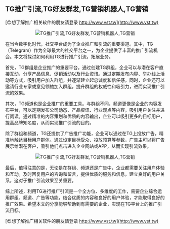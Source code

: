 ## **TG推广引流,TG好友群发,TG营销机器人,TG营销**

[😍想了解推广相关软件的朋友请登录 http://www.vst.tw](http://www.vst.tw)

 <center><img src="https://vst.tw/MP4/tuiguang/png/0.png" alt="TG推广引流,TG好友群发,TG营销机器人,TG营销"></center>

在当今数字化时代，社交平台成为了企业推广和引流的重要渠道。其中，TG（Telegram）作为全球最大的社交平台之一，为企业提供了丰富的推广引流机会。本文将探讨如何利用TG进行推广引流，拓展业务。

首先，TG群组是企业推广的重要平台。通过创建TG群组，企业可以与潜在客户直接互动，分享产品信息、促销活动以及行业资讯。通过定期发布内容、举办线上活动等方式，吸引用户加入群组，并逐渐建立起忠诚度和信任感。同时，企业还可以邀请行业专家或意见领袖加入群组，提升群组的权威性和吸引力，进而实现推广引流的效果。

其次，TG频道也是企业推广的重要工具。与群组不同，频道更像是企业的内容发布平台，可以定期发布公司动态、产品资讯、行业观点等内容，吸引用户关注并进行阅读。通过精准的内容策划和优质的内容输出，企业可以吸引更多的目标用户，提高品牌知名度，从而实现推广引流的目的。

除了群组和频道，TG还提供了广告推广功能，企业可以通过在TG上投放广告，精准地触达目标用户群体。通过设定目标受众、投放预算等参数，广告主可以将广告展示给潜在客户，吸引他们点击进入企业网站或APP，从而实现引流效果。

 <center><img src="https://vst.tw/MP4/tuiguang/png/7.png" alt="TG推广引流,TG好友群发,TG营销机器人,TG营销"></center>

最后，值得注意的是，无论是在群组、频道还是广告中，企业都需要关注用户体验和互动。及时回复用户的咨询和留言，提供优质的服务和信息，建立良好的用户关系，这对于推广引流效果至关重要。

综上所述，利用TG进行推广引流是一个全方位、多维度的工作，需要企业综合运用群组、频道、广告等功能，结合优质的内容和良好的用户体验，才能取得良好的推广效果。希望本文的分享能够帮助到有需要的企业，实现在TG平台上的推广引流目标。

[😍想了解推广相关软件的朋友请登录 http://www.vst.tw](http://www.vst.tw)



